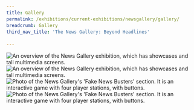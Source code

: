 ```yaml
---
title: Gallery
permalink: /exhibitions/current-exhibitions/newsgallery/gallery/
breadcrumb: Gallery
third_nav_title: 'The News Gallery: Beyond Headlines'

---
```


<img srcset="/images/event-images/newsgallery/news-gallery-image_1_400w.jpg 400w, /images/event-images/newsgallery/news-gallery-image_1_1000w.jpg 1000w" sizes="(max-width: 500px) 40vw, 100vw" height="667" width="1000" src="/images/event-images/newsgallery/news-gallery-image_1_400w.jpg" alt="An overview of the News Gallery exhibition, which has showcases and tall multimedia screens.">

<img srcset="/images/event-images/newsgallery/news-gallery-image_2_400w.jpg 400w, /images/event-images/newsgallery/news-gallery-image_2_1000w.jpg 1000w" sizes="(max-width: 500px) 40vw, 100vw" height="563" width="1000" src="/images/event-images/newsgallery/news-gallery-image_2_400w.jpg" alt="An overview of the News Gallery exhibition, which has showcases and tall multimedia screens.">

<img srcset="/images/event-images/newsgallery/news-gallery-image_3_400w.jpg 400w, /images/event-images/newsgallery/news-gallery-image_3_1000w.jpg 1000w" sizes="(max-width: 500px) 40vw, 100vw" height="563" width="1000" src="/images/event-images/newsgallery/news-gallery-image_3_400w.jpg" alt="Photo of the News Gallery's 'Fake News Busters' section. It is an interactive game with four player stations, with buttons.">

<img srcset="/images/event-images/newsgallery/news-gallery-image_4_400w.jpg 400w, /images/event-images/newsgallery/news-gallery-image_4_1000w.jpg 1000w" sizes="(max-width: 500px) 40vw, 100vw" height="563" width="1000" src="/images/event-images/newsgallery/news-gallery-image_4_400w.jpg" alt="Photo of the News Gallery's 'Fake News Busters' section. It is an interactive game with four player stations, with buttons.">